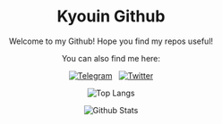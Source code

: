 <div align="center">
  
  # Kyouin Github
  
  Welcome to my Github! Hope you find my repos useful!
  
  You can also find me here:
  
  [![Telegram](https://upload.wikimedia.org/wikipedia/commons/thumb/8/82/Telegram_logo.svg/24px-Telegram_logo.svg.png)](https://t.me/HKyouma) &nbsp; [![Twitter](https://upload.wikimedia.org/wikipedia/fr/thumb/c/c8/Twitter_Bird.svg/24px-Twitter_Bird.svg.png)](https://twitter.com/KyouinDev)
  
  ![Top Langs](https://github-readme-stats.vercel.app/api/top-langs/?username=KyouinDev&theme=tokyonight&layout=compact&hide_border=true)
  
  ![Github Stats](https://github-readme-stats.vercel.app/api?username=KyouinDev&show_icons=true&count_private=true&hide_rank=true&include_all_commits=true&hide=prs,contribs,issues&line_height=24&theme=tokyonight&hide_border=true)
</div>

